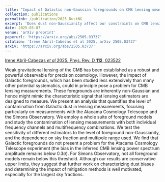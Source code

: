 ```yaml
---
title: "Impact of Galactic non-Gaussian foregrounds on CMB lensing measurements"
collection: publications
permalink: /publication/2025_DustNG
excerpt: 'Does dust non-Gaussianity affect our constraints on CMB lensing measurements?'
date: 2025-05-07
venue: 'arXiv preprint'
paperurl: 'https://arxiv.org/abs/2505.03737'
citation: 'Irene Abril-Cabezas et al 2025, arXiv 2505.03737'
arxiv: 'https://arxiv.org/abs/2505.03737'
---
```


[Irene Abril-Cabezas _et al_ 2025, Phys. Rev. D **112**, 023522](https://arxiv.org/abs/2503.03737)

Weak gravitational lensing of the CMB has been established as a robust and powerful observable for precision cosmology. However, the impact of Galactic foregrounds, which has been studied less extensively than many other potential systematics, could in principle pose a problem for CMB lensing measurements. These foregrounds are inherently non-Gaussian and hence might mimic the characteristic signal that lensing estimators are designed to measure. We present an analysis that quantifies the level of contamination from Galactic dust in lensing measurements, focusing particularly on measurements with the Atacama Cosmology Telescope and the Simons Observatory. We employ a whole suite of foreground models and study the contamination of lensing measurements with both individual frequency channels and multifrequency combinations. We test the sensitivity of different estimators to the level of foreground non-Gaussianity, and the dependence on sky fraction and multipole range used. We find that Galactic foregrounds do not present a problem for the Atacama Cosmology Telescope experiment (the bias in the inferred CMB lensing power spectrum amplitude remains below $0.3\sigma$). For Simons Observatory, not all foreground models remain below this threshold. Although our results are conservative upper limits, they suggest that further work on characterizing dust biases and determining the impact of mitigation methods is well motivated, especially for the largest sky fractions.  
